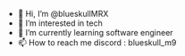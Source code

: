 - 👋 Hi, I’m @blueskullMRX
- 👀 I’m interested in tech
- 🌱 I’m currently learning software engineer
- 📫 How to reach me discord : blueskull_m9

<!---
blueskullMRX/blueskullMRX is a ✨ special ✨ repository because its `README.md` (this file) appears on your GitHub profile.
You can click the Preview link to take a look at your changes.
--->
